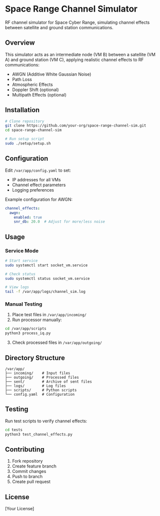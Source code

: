 # Space Range Channel Simulator

RF channel simulator for Space Cyber Range, simulating channel effects between satellite and ground station communications.

## Overview

This simulator acts as an intermediate node (VM B) between a satellite (VM A) and ground station (VM C), applying realistic channel effects to RF communications:
- AWGN (Additive White Gaussian Noise)
- Path Loss
- Atmospheric Effects
- Doppler Shift (optional)
- Multipath Effects (optional)

## Installation

```bash
# Clone repository
git clone https://github.com/your-org/space-range-channel-sim.git
cd space-range-channel-sim

# Run setup script
sudo ./setup/setup.sh
```

## Configuration

Edit `/var/app/config.yaml` to set:
- IP addresses for all VMs
- Channel effect parameters
- Logging preferences

Example configuration for AWGN:
```yaml
channel_effects:
  awgn:
    enabled: true
    snr_db: 20.0  # Adjust for more/less noise
```

## Usage

### Service Mode
```bash
# Start service
sudo systemctl start socket_vm.service

# Check status
sudo systemctl status socket_vm.service

# View logs
tail -f /var/app/logs/channel_sim.log
```

### Manual Testing
1. Place test files in `/var/app/incoming/`
2. Run processor manually:
```bash
cd /var/app/scripts
python3 process_iq.py
```
3. Check processed files in `/var/app/outgoing/`

## Directory Structure

```
/var/app/
├── incoming/    # Input files
├── outgoing/    # Processed files
├── sent/        # Archive of sent files
├── logs/        # Log files
├── scripts/     # Python scripts
└── config.yaml  # Configuration
```

## Testing

Run test scripts to verify channel effects:
```bash
cd tests
python3 test_channel_effects.py
```

## Contributing

1. Fork repository
2. Create feature branch
3. Commit changes
4. Push to branch
5. Create pull request

## License

[Your License]
